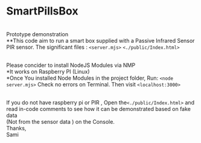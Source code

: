 # SmartPillsBox

 <br />Prototype demonstration <br />
 **This code aim to run a smart box supplied with a Passive Infrared Sensor PIR sensor. The significant files :
`<server.mjs>`
`<./public/Index.html>`


 <br />Please concider to install NodeJS Modules via NMP
 <br />*It works on Raspberry PI (Linux)
 <br />*Once You installed Node Modules in the project folder, Run: `<node server.mjs>` Check no errors on Terminal. Then visit  `<localhost:3000>`

 <br />If you do not have raspberry pi or PIR , Open the`<./public/Index.html>`  and read in-code comments to see how it can be demonstrated based on fake data  <br />(Not from the sensor data ) on the Console.
 <br />
Thanks, <br /> Sami
